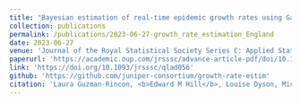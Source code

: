 ```yaml
---
title: "Bayesian estimation of real-time epidemic growth rates using Gaussian processes: local dynamics of SARS-CoV-2 in England"
collection: publications
permalink: /publications/2023-06-27-growth_rate_estimation_England
date: 2023-06-27
venue: 'Journal of the Royal Statistical Society Series C: Applied Statistics'
paperurl: 'https://academic.oup.com/jrsssc/advance-article-pdf/doi/10.1093/jrsssc/qlad056/50728481/qlad056.pdf'
link: 'https://doi.org/10.1093/jrsssc/qlad056'
github: 'https://github.com/juniper-consortium/growth-rate-estim'
citation: 'Laura Guzman-Rincon, <b>Edward M Hill</b>, Louise Dyson, Michael J Tildesley, Matt J Keeling. (2023). &quot;Bayesian estimation of real-time epidemic growth rates using Gaussian processes: local dynamics of SARS-CoV-2 in England.&quot; <i>Journal of the Royal Statistical Society Series C: Applied Statistics</i>. doi:10.1093/jrsssc/qlad056.'
---
```



